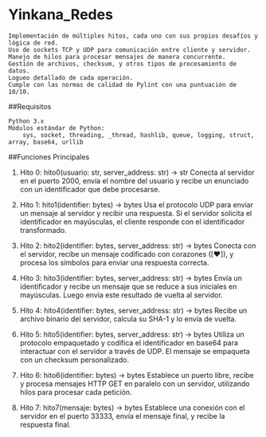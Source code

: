 # Yinkana_Redes
    Implementación de múltiples hitos, cada uno con sus propios desafíos y lógica de red.
    Uso de sockets TCP y UDP para comunicación entre cliente y servidor.
    Manejo de hilos para procesar mensajes de manera concurrente.
    Gestión de archivos, checksum, y otros tipos de procesamiento de datos.
    Logueo detallado de cada operación.
    Cumple con las normas de calidad de Pylint con una puntuación de 10/10.
    
##Requisitos

    Python 3.x
    Módulos estándar de Python:
        sys, socket, threading, _thread, hashlib, queue, logging, struct, array, base64, urllib

##Funciones Principales

1. Hito 0: hito0(usuario: str, server_address: str) -> str
  Conecta al servidor en el puerto 2000, envía el nombre del usuario y recibe un enunciado con un identificador que debe procesarse.

3. Hito 1: hito1(identifier: bytes) -> bytes
  Usa el protocolo UDP para enviar un mensaje al servidor y recibir una respuesta. Si el servidor solicita el identificador en mayúsculas, el cliente responde con el identificador transformado.

5. Hito 2: hito2(identifier: bytes, server_address: str) -> bytes
  Conecta con el servidor, recibe un mensaje codificado con corazones ([❤]), y procesa los símbolos para enviar una respuesta correcta.

7. Hito 3: hito3(identifier: bytes, server_address: str) -> bytes
  Envía un identificador y recibe un mensaje que se reduce a sus iniciales en mayúsculas. Luego envía este resultado de vuelta al servidor.

9. Hito 4: hito4(identifier: bytes, server_address: str) -> bytes
  Recibe un archivo binario del servidor, calcula su SHA-1 y lo envía de vuelta.

11. Hito 5: hito5(identifier: bytes, server_address: str) -> bytes
  Utiliza un protocolo empaquetado y codifica el identificador en base64 para interactuar con el servidor a través de UDP. El mensaje se empaqueta con un checksum personalizado.

13. Hito 6: hito6(identifier: bytes) -> bytes
  Establece un puerto libre, recibe y procesa mensajes HTTP GET en paralelo con un servidor, utilizando hilos para procesar cada petición.

15. Hito 7: hito7(mensaje: bytes) -> bytes
  Establece una conexión con el servidor en el puerto 33333, envía el mensaje final, y recibe la respuesta final.

